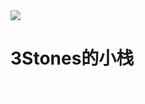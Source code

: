 <head>
	<style>
	a:link{
	color:#FFFFFF;
	}
	a:visited{
	color:#FFFFFF;
	}
	a:hover{
	color:#613030;
	}
	a:active{
	color:#272727;
	}
	</style>
	<link
          rel="stylesheet"
          href="https://cdn.jsdelivr.net/npm/@fortawesome/fontawesome-free/css/all.min.css"
        />
	<link rel="stylesheet" href="style.css">
</head>
<body>
	<div class="box">
		<img class="box-img" src="https://ae01.alicdn.com/kf/H02ccd30fbc6f42b8b06a4be90edc5effr.png"/>
		<h1>3Stones的小栈</h1>
		<h5></h5>
		<ul>
			<a href="http://blog.3stones.tk/"><i class="fa fa-home fa-2x" aria-hidden="true"></i>&nbsp; 首页</a>
			<a href="http://blog.3stones.tk/about"><i class="fa fa-book fa-2x" aria-hidden="true"></i>&nbsp; 关于我</a>
		</ul>
	</div>
</body>
